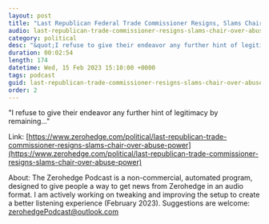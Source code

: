 ```yaml
---
layout: post
title: "Last Republican Federal Trade Commissioner Resigns, Slams Chair Over Abuse Of Power"
audio: last-republican-trade-commissioner-resigns-slams-chair-over-abuse-power-0
category: political
desc: "&quot;I refuse to give their endeavor any further hint of legitimacy by remaining...&quot;"
duration: 00:02:54
length: 174
datetime: Wed, 15 Feb 2023 15:10:00 +0000
tags: podcast
guid: last-republican-trade-commissioner-resigns-slams-chair-over-abuse-power-0
order: 2
---
```

&quot;I refuse to give their endeavor any further hint of legitimacy by remaining...&quot;

Link: [https://www.zerohedge.com/political/last-republican-trade-commissioner-resigns-slams-chair-over-abuse-power](https://www.zerohedge.com/political/last-republican-trade-commissioner-resigns-slams-chair-over-abuse-power)

About: The Zerohedge Podcast is a non-commercial, automated program, designed to give people a way to get news from Zerohedge in an audio format.  I am actively working on tweaking and improving the setup to create a better listening experience (February 2023).  Suggestions are welcome: [zerohedgePodcast@outlook.com](mailto:zerohedgePodcast@outlook.com)